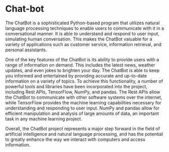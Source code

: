 # Chat-bot
The ChatBot is a sophisticated Python-based program that utilizes natural language processing techniques to enable users to communicate with it in a conversational manner. It is able to understand and respond to user input, simulating human conversation. This makes the ChatBot valuable for a variety of applications such as customer service, information retrieval, and personal assistants.

One of the key features of the ChatBot is its ability to provide users with a range of information on demand. This includes the latest news, weather updates, and even jokes to brighten your day. The ChatBot is able to keep you informed and entertained by providing accurate and up-to-date information on a variety of topics. To achieve this functionality, a number of powerful tools and libraries have been incorporated into the project, including Rest APIs, TensorFlow, NumPy, and pandas. The Rest APIs allow the ChatBot to communicate with other software systems over the internet, while TensorFlow provides the machine learning capabilities necessary for understanding and responding to user input. NumPy and pandas allow for efficient manipulation and analysis of large amounts of data, an important task in any machine learning project.

Overall, the ChatBot project represents a major step forward in the field of artificial intelligence and natural language processing, and has the potential to greatly enhance the way we interact with computers and access information.
